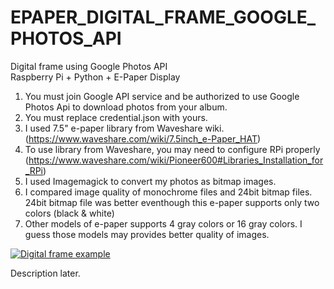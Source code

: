 # EPAPER_DIGITAL_FRAME_GOOGLE_PHOTOS_API
Digital frame using Google Photos API <br>
Raspberry Pi + Python + E-Paper Display <br>

1) You must join Google API service and be authorized to use Google Photos Api to download photos from your album.
2) You must replace credential.json with yours.
3) I used 7.5" e-paper library from Waveshare wiki. (https://www.waveshare.com/wiki/7.5inch_e-Paper_HAT)
4) To use library from Waveshare, you may need to configure RPi properly (https://www.waveshare.com/wiki/Pioneer600#Libraries_Installation_for_RPi)
5) I used Imagemagick to convert my photos as bitmap images.
6) I compared image quality of monochrome files and 24bit bitmap files. 24bit bitmap file was better eventhough this e-paper supports only two colors (black & white)
7) Other models of e-paper supports 4 gray colors or 16 gray colors. I guess those models may provides better quality of images.

[![Digital frame example](https://i.ytimg.com/vi/VqnD_69p3YY/1.jpg?time=1539529346423)](https://youtu.be/VqnD_69p3YY)

Description later.
